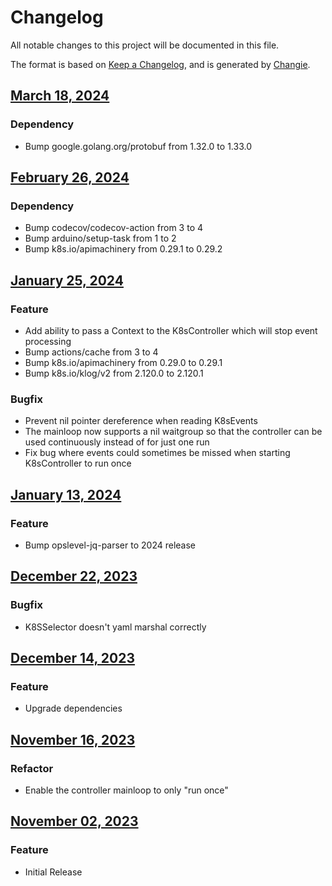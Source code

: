 # Changelog
All notable changes to this project will be documented in this file.

The format is based on [Keep a Changelog](https://keepachangelog.com/en/1.0.0/),
and is generated by [Changie](https://github.com/miniscruff/changie).


## [March 18, 2024]((https://github.com/OpsLevel/opslevel-k8s-controller/compare/v2024.2.26...v2024.3.18))
### Dependency
* Bump google.golang.org/protobuf from 1.32.0 to 1.33.0

## [February 26, 2024]((https://github.com/OpsLevel/opslevel-k8s-controller/compare/v2024.1.25...v2024.2.26))
### Dependency
* Bump codecov/codecov-action from 3 to 4
* Bump arduino/setup-task from 1 to 2
* Bump k8s.io/apimachinery from 0.29.1 to 0.29.2

## [January 25, 2024]((https://github.com/OpsLevel/opslevel-k8s-controller/compare/v2024.1.13...v2024.1.25))
### Feature
* Add ability to pass a Context to the K8sController which will stop event processing
* Bump actions/cache from 3 to 4
* Bump k8s.io/apimachinery from 0.29.0 to 0.29.1
* Bump k8s.io/klog/v2 from 2.120.0 to 2.120.1
### Bugfix
* Prevent nil pointer dereference when reading K8sEvents
* The mainloop now supports a nil waitgroup so that the controller can be used continuously instead of for just one run
* Fix bug where events could sometimes be missed when starting K8sController to run once

## [January 13, 2024]((https://github.com/OpsLevel/opslevel-k8s-controller/compare/v2023.12.22...v2024.1.13))
### Feature
* Bump opslevel-jq-parser to 2024 release

## [December 22, 2023]((https://github.com/OpsLevel/opslevel-k8s-controller/compare/v2023.12.14...v2023.12.22))
### Bugfix
* K8SSelector doesn't yaml marshal correctly

## [December 14, 2023]((https://github.com/OpsLevel/opslevel-k8s-controller/compare/v2023.11.16...v2023.12.14))
### Feature
* Upgrade dependencies

## [November 16, 2023]((https://github.com/OpsLevel/opslevel-k8s-controller/compare/v2023.11.2...v2023.11.16))
### Refactor
* Enable the controller mainloop to only "run once"

## [November 02, 2023]((https://github.com/OpsLevel/opslevel-k8s-controller/compare/v0.0.0...v2023.11.2))
### Feature
* Initial Release
